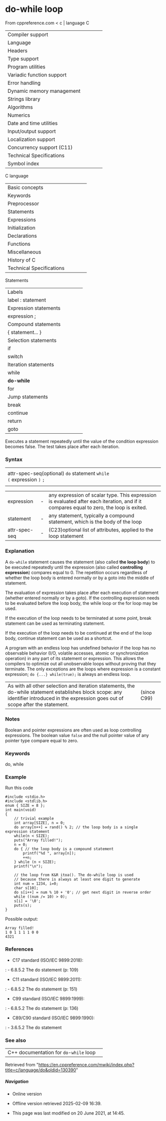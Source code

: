 # do-while loop

From cppreference.com
< c‎ | language
 C

|  |  |  |  |  |
| --- | --- | --- | --- | --- |
| Compiler support | | | | |
| Language | | | | |
| Headers | | | | |
| Type support | | | | |
| Program utilities | | | | |
| Variadic function support | | | | |
| Error handling | | | | |
| Dynamic memory management | | | | |
| Strings library | | | | |
| Algorithms | | | | |
| Numerics | | | | |
| Date and time utilities | | | | |
| Input/output support | | | | |
| Localization support | | | | |
| Concurrency support (C11) | | | | |
| Technical Specifications | | | | |
| Symbol index | | | | |

 C language

|  |  |  |  |  |
| --- | --- | --- | --- | --- |
| Basic concepts | | | | |
| Keywords | | | | |
| Preprocessor | | | | |
| Statements | | | | |
| Expressions | | | | |
| Initialization | | | | |
| Declarations | | | | |
| Functions | | | | |
| Miscellaneous | | | | |
| History of C | | | | |
| Technical Specifications | | | | |

 Statements

|  |  |  |  |  |
| --- | --- | --- | --- | --- |
| Labels | | | | |
| label : statement | | | | |
| Expression statements | | | | |
| expression ; | | | | |
| Compound statements | | | | |
| { statement... } | | | | |
| Selection statements | | | | |
| if | | | | |
| switch | | | | |
| Iteration statements | | | | |
| while | | | | |
| ****do-while**** | | | | |
| for | | | | |
| Jump statements | | | | |
| break | | | | |
| continue | | | | |
| return | | | | |
| goto | | | | |

Executes a statement repeatedly until the value of the condition expression becomes false. The test takes place after each iteration.

### Syntax

|  |  |  |  |  |  |  |  |  |  |
| --- | --- | --- | --- | --- | --- | --- | --- | --- | --- |
|  | | | | | | | | | |
| attr-spec-seq(optional) `do` statement `while (` expression `)` `;` |  |  |
|  | | | | | | | | | |

|  |  |  |
| --- | --- | --- |
| expression | - | any expression of scalar type. This expression is evaluated after each iteration, and if it compares equal to zero, the loop is exited. |
| statement | - | any statement, typically a compound statement, which is the body of the loop |
| attr-spec-seq | - | (C23)optional list of attributes, applied to the loop statement |

### Explanation

A `do-while` statement causes the statement (also called **the loop body**) to be executed repeatedly until the expression (also called **controlling expression**) compares equal to 0. The repetition occurs regardless of whether the loop body is entered normally or by a goto into the middle of statement.

The evaluation of expression takes place after each execution of statement (whether entered normally or by a goto). If the controlling expression needs to be evaluated before the loop body, the while loop or the for loop may be used.

If the execution of the loop needs to be terminated at some point,  break statement can be used as terminating statement.

If the execution of the loop needs to be continued at the end of the loop body,  continue statement can be used as a shortcut.

A program with an endless loop has undefined behavior if the loop has no observable behavior (I/O, volatile accesses, atomic or synchronization operation) in any part of its statement or expression. This allows the compilers to optimize out all unobservable loops without proving that they terminate. The only exceptions are the loops where
expression is a constant expression; `do {...} while(true);` is always an endless loop.

|  |  |
| --- | --- |
| As with all other selection and iteration statements, the do-while statement establishes block scope: any identifier introduced in the expression goes out of scope after the statement. | (since C99) |

### Notes

Boolean and pointer expressions are often used as loop controlling expressions. The boolean value `false` and the null pointer value of any pointer type compare equal to zero.

### Keywords

do,
while

### Example

Run this code

```
#include <stdio.h>
#include <stdlib.h>
enum { SIZE = 8 };
int main(void)
{
    // trivial example
    int array[SIZE], n = 0;
    do array[n++] = rand() % 2; // the loop body is a single expression statement
    while(n < SIZE);
    puts("Array filled!");
    n = 0;
    do { // the loop body is a compound statement
        printf("%d ", array[n]);
        ++n;
    } while (n < SIZE);
    printf("\n");
 
    // the loop from K&R itoa(). The do-while loop is used
    // because there is always at least one digit to generate
    int num = 1234, i=0;
    char s[10];
    do s[i++] = num % 10 + '0'; // get next digit in reverse order
    while ((num /= 10) > 0);
    s[i] = '\0';
    puts(s);
}

```

Possible output:

```
Array filled!
1 0 1 1 1 1 0 0
4321

```

### References

- C17 standard (ISO/IEC 9899:2018):

:   - 6.8.5.2 The do statement (p: 109)

- C11 standard (ISO/IEC 9899:2011):

:   - 6.8.5.2 The do statement (p: 151)

- C99 standard (ISO/IEC 9899:1999):

:   - 6.8.5.2 The do statement (p: 136)

- C89/C90 standard (ISO/IEC 9899:1990):

:   - 3.6.5.2 The do statement

### See also

|  |  |
| --- | --- |
| C++ documentation for `do`-`while` loop | |

Retrieved from "<https://en.cppreference.com/mwiki/index.php?title=c/language/do&oldid=130390>"

##### Navigation

- Online version
- Offline version retrieved 2025-02-09 16:39.

- This page was last modified on 20 June 2021, at 14:45.